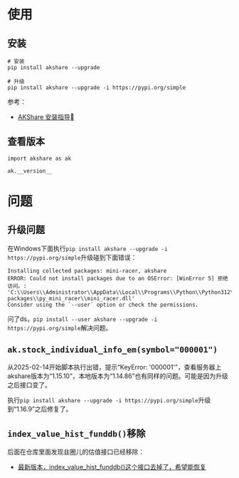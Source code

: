 # 使用

## 安装

```
# 安装
pip install akshare --upgrade

# 升级
pip install akshare --upgrade -i https://pypi.org/simple
```

参考：

- [AKShare 安装指导](https://akshare.akfamily.xyz/installation.html)

## 查看版本

```
import akshare as ak

ak.__version__
```

# 问题

## 升级问题

在Windows下面执行`pip install akshare --upgrade -i https://pypi.org/simple`升级碰到下面错误：

```
Installing collected packages: mini-racer, akshare
ERROR: Could not install packages due to an OSError: [WinError 5] 拒绝访问。: 'C:\\Users\\Administrator\\AppData\\Local\\Programs\\Python\\Python312\\Lib\\site-packages\\py_mini_racer\\mini_racer.dll'
Consider using the `--user` option or check the permissions.
```

问了ds，`pip install --user akshare --upgrade -i https://pypi.org/simple`解决问题。


## `ak.stock_individual_info_em(symbol="000001")`

从2025-02-14开始脚本执行出错，提示“KeyError: '000001'”，查看服务器上akshare版本为“1.15.10”，本地版本为“1.14.86”也有同样的问题。可能是因为升级之后接口变了。

执行`pip install akshare --upgrade -i https://pypi.org/simple`升级到“1.16.9”之后修复了。

## `index_value_hist_funddb()`移除

后面在仓库里面发现韭圈儿的估值接口已经移除：

- [最新版本，index_value_hist_funddb()这个接口去掉了，希望能恢复](https://github.com/akfamily/akshare/issues/5484)
